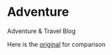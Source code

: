 # Adventure

Adventure & Travel Blog

Here is the [original](https://drive.google.com/file/d/0B6Da5-0kA6QbX3YydzZwYzRNREE/view?pref=2&pli=1) for comparison